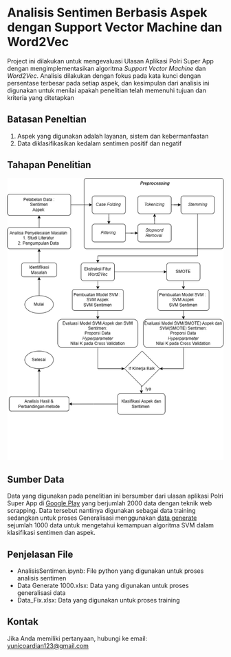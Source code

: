 # Analisis Sentimen Berbasis Aspek dengan Support Vector Machine dan Word2Vec
Project ini dilakukan untuk mengevaluasi Ulasan Aplikasi Polri Super App dengan mengimplementasikan algoritma *Support Vector Machine* dan *Word2Vec*. Analisis 
dilakukan dengan fokus pada kata kunci dengan persentase terbesar pada setiap aspek, dan kesimpulan dari analisis ini digunakan untuk menilai apakah penelitian telah memenuhi tujuan dan kriteria yang ditetapkan 

## Batasan Peneltian
1. Aspek yang digunakan adalah layanan, sistem dan kebermanfaatan
2. Data diklasifikasikan kedalam sentimen positif dan negatif

## Tahapan Penelitian
![image](https://github.com/YunicoArdianPradana/Analisis-Sentimen-Berbasis-Aspek-dengan-SVM-dan-Word2Vec/blob/master/Diagram%20Alir%20Penelitian.png)

## Sumber Data
Data yang digunakan pada penelitian ini bersumber dari ulasan aplikasi Polri Super App di [Google Play](https://github.com/YunicoArdianPradana/Analisis-Sentimen-Berbasis-Aspek-dengan-SVM-dan-Word2Vec/blob/master/Data_Fix.xlsx)
yang berjumlah 2000 data dengan teknik web scrapping. Data tersebut nantinya digunakan sebagai data training sedangkan untuk proses Generalisasi menggunakan [data generate](https://github.com/YunicoArdianPradana/Analisis-Sentimen-Berbasis-Aspek-dengan-SVM-dan-Word2Vec/blob/master/Data%20Generate%201000.xlsx) sejumlah 1000 data untuk mengetahui kemampuan algoritma SVM dalam klasifikasi sentimen dan aspek.

## Penjelasan File
- AnalisisSentimen.ipynb: File python yang digunakan untuk proses analisis sentimen 
- Data Generate 1000.xlsx: Data yang digunakan untuk proses generalisasi data
- Data_Fix.xlsx: Data yang digunakan untuk proses training 

## Kontak
Jika Anda memiliki pertanyaan, hubungi ke email: yunicoardian123@gmail.com

